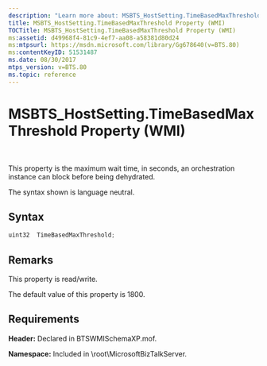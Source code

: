 ```yaml
---
description: "Learn more about: MSBTS_HostSetting.TimeBasedMaxThreshold Property (WMI)"
title: MSBTS_HostSetting.TimeBasedMaxThreshold Property (WMI)
TOCTitle: MSBTS_HostSetting.TimeBasedMaxThreshold Property (WMI)
ms:assetid: d49968f4-81c9-4ef7-aa08-a58381d80d24
ms:mtpsurl: https://msdn.microsoft.com/library/Gg678640(v=BTS.80)
ms:contentKeyID: 51531487
ms.date: 08/30/2017
mtps_version: v=BTS.80
ms.topic: reference
---
```


# MSBTS\_HostSetting.TimeBasedMaxThreshold Property (WMI)

 

This property is the maximum wait time, in seconds, an orchestration instance can block before being dehydrated.

The syntax shown is language neutral.

## Syntax

```C#
uint32  TimeBasedMaxThreshold;  
```

## Remarks

This property is read/write.

The default value of this property is 1800.

## Requirements

**Header:** Declared in BTSWMISchemaXP.mof.

**Namespace:** Included in \\root\\MicrosoftBizTalkServer.

